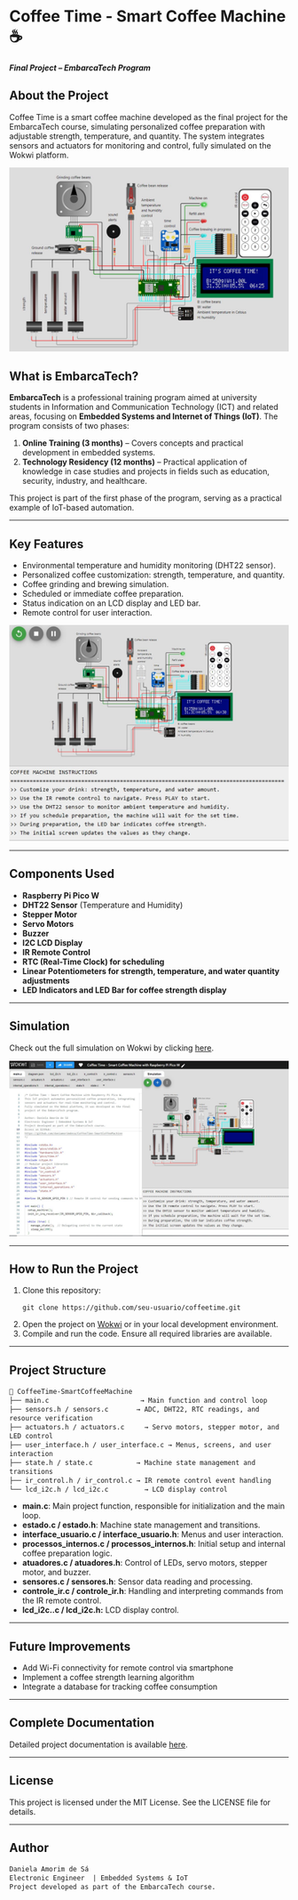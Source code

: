 # Coffee Time - Smart Coffee Machine ☕ 
**_Final Project – EmbarcaTech Program_**  

## About the Project
Coffee Time is a smart coffee machine developed as the final project for the EmbarcaTech course, simulating personalized coffee preparation with adjustable strength, temperature, and quantity. The system integrates sensors and actuators for monitoring and control, fully simulated on the Wokwi platform.

![cIRCUITO DESENVOLVIDO](media/1.JPG)

## What is EmbarcaTech? 
**EmbarcaTech** is a professional training program aimed at university students in Information and Communication Technology (ICT) and related areas, focusing on **Embedded Systems and Internet of Things (IoT)**. The program consists of two phases:

1. **Online Training (3 months)** – Covers concepts and practical development in embedded systems.
2. **Technology Residency (12 months)** – Practical application of knowledge in case studies and projects in fields such as education, security, industry, and healthcare.
   
This project is part of the first phase of the program, serving as a practical example of IoT-based automation.

---

## Key Features
- Environmental temperature and humidity monitoring (DHT22 sensor).
- Personalized coffee customization: strength, temperature, and quantity.
- Coffee grinding and brewing simulation.
- Scheduled or immediate coffee preparation.
- Status indication on an LCD display and LED bar.
- Remote control for user interaction.

![cIRCUITO DESENVOLVIDO](media/5.JPG)

---

## Components Used
- **Raspberry Pi Pico W**
- **DHT22 Sensor** (Temperature and Humidity)
- **Stepper Motor**
- **Servo Motors**
- **Buzzer**
- **I2C LCD Display**
- **IR Remote Control**
- **RTC (Real-Time Clock) for scheduling**
- **Linear Potentiometers for strength, temperature, and water quantity adjustments**
- **LED Indicators and LED Bar for coffee strength display**
  
---

##  Simulation  
Check out the full simulation on Wokwi by clicking [here](https://wokwi.com/projects/422226074874479617). 

![cIRCUITO DESENVOLVIDO](media/7.JPG)

---

## How to Run the Project
1. Clone this repository: 
   ```
   git clone https://github.com/seu-usuario/coffeetime.git
   ```
2. Open the project on [Wokwi](https://wokwi.com) or in your local development environment.
3. Compile and run the code. Ensure all required libraries are available.

---

## Project Structure

```
📂 CoffeeTime-SmartCoffeeMachine
├── main.c                       → Main function and control loop
├── sensors.h / sensors.c       → ADC, DHT22, RTC readings, and resource verification
├── actuators.h / actuators.c     → Servo motors, stepper motor, and LED control
├── user_interface.h / user_interface.c → Menus, screens, and user interaction
├── state.h / state.c           → Machine state management and transitions
├── ir_control.h / ir_control.c → IR remote control event handling
└── lcd_i2c.h / lcd_i2c.c         → LCD display control
```

- **main.c**: Main project function, responsible for initialization and the main loop.
- **estado.c / estado.h**: Machine state management and transitions.
- **interface_usuario.c / interface_usuario.h**: Menus and user interaction.
- **processos_internos.c / processos_internos.h**: Initial setup and internal coffee preparation logic.
- **atuadores.c / atuadores.h**: Control of LEDs, servo motors, stepper motor, and buzzer.
- **sensores.c / sensores.h**:  Sensor data reading and processing.
- **controle_ir.c / controle_ir.h**: Handling and interpreting commands from the IR remote control.
- **lcd_i2c..c / lcd_i2c.h:** LCD display control.
  
---

## Future Improvements
- Add Wi-Fi connectivity for remote control via smartphone
- Implement a coffee strength learning algorithm
- Integrate a database for tracking coffee consumption

---

## Complete Documentation
Detailed project documentation is available [here](https://github.com/daniamorimdesa/CoffeeTime-SmartCoffeeMachine/tree/main/docs).

---

## License
This project is licensed under the MIT License. See the LICENSE file for details.

---

##   Author
```
Daniela Amorim de Sá
Electronic Engineer  | Embedded Systems & IoT
Project developed as part of the EmbarcaTech course.
```
